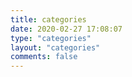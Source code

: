 ```yaml
---
title: categories
date: 2020-02-27 17:08:07
type: "categories"
layout: "categories"
comments: false
---
```


